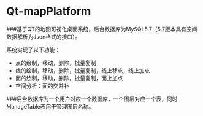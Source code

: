 # Qt-mapPlatform

###基于QT的地图可视化桌面系统，后台数据库为MySQL5.7（5.7版本具有空间数据解析为Json格式的接口）。

系统实现了以下功能：
* 点的绘制，移动，删除，批量复制
* 线的绘制，移动，删除，批量复制，线上移点，线上加点
* 面的绘制，移动，删除，批量复制，面上加点
* 空间分析：面的交并补

###后台数据库为一个用户对应一个数据库，一个图层对应一个表，同时ManageTable表用于管理图层名称。

